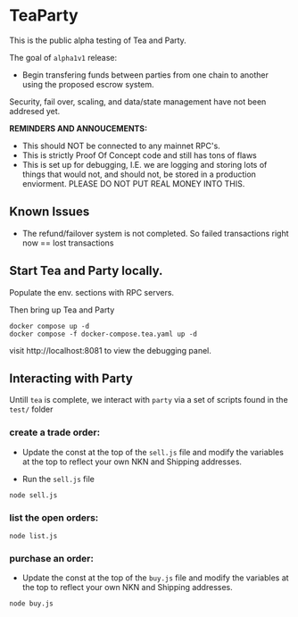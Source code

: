 # TeaParty
This is the public alpha testing of Tea and Party. 

The goal of `alpha1v1` release:
* Begin transfering funds between parties from one chain to another using the proposed escrow system.

Security, fail over, scaling, and data/state management have not been addresed yet. 

**REMINDERS AND ANNOUCEMENTS:**
* This should NOT be connected to any mainnet RPC's.
* This is strictly Proof Of Concept code and still has tons of flaws
* This is set up for debugging, I.E. we are logging and storing lots of things that 
would not, and should not, be stored in a production enviorment. PLEASE DO NOT PUT REAL MONEY INTO THIS.

## Known Issues

* The refund/failover system is not completed. So failed transactions right now == lost transactions 


## Start Tea and Party locally. 

Populate the env. sections with RPC servers. 

Then bring up Tea and Party
```
docker compose up -d
docker compose -f docker-compose.tea.yaml up -d 
```

visit http://localhost:8081 to view the debugging panel. 



## Interacting with Party

Untill `tea` is complete, we interact with `party` via a set of scripts found in the `test/` folder

### create a trade order:

* Update the const at the top of the `sell.js` file and modify the variables at the top to reflect your own NKN and Shipping addresses. 

* Run the `sell.js` file 

```
node sell.js
```

### list the open orders:

```
node list.js
```

### purchase an order:

* Update the const at the top of the `buy.js` file and modify the variables at the top to reflect your own NKN and Shipping addresses. 

```
node buy.js
```
